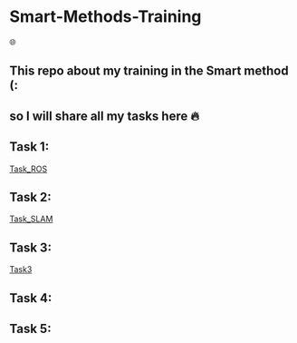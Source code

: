 # Smart-Methods-Training

:globe_with_meridians:

## This repo about my training in the Smart method (:
## so I will share all my tasks here   :fire:  

Task 1:
-------------------------
[Task_ROS](https://github.com/ghada233/Smart-Methods-Training/tree/main/Task1_ROS)


Task 2:
-------------------------
[Task_SLAM](https://github.com/ghada233/Smart-Methods-Training/tree/main/Task2_SLAM)

Task 3:
-------------------------
[Task3](https://github.com/ghada233/Smart-Methods-Training/blob/main/Task3/README.md)

Task 4:
-------------------------

Task 5:
-------------------------
